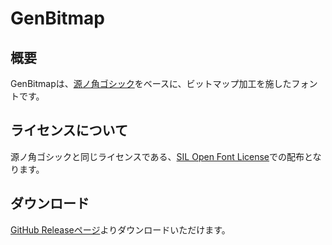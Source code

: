 # GenBitmap

## 概要
GenBitmapは、[源ノ角ゴシック](https://github.com/adobe-fonts/source-han-sans)をベースに、ビットマップ加工を施したフォントです。

## ライセンスについて
源ノ角ゴシックと同じライセンスである、[SIL Open Font License](https://openfontlicense.org)での配布となります。

## ダウンロード
[GitHub Releaseページ](https://github.com/akashiyaki01c/GenBitmap/releases)よりダウンロードいただけます。

<style>v
@font-face {
	font-family: "_GenBitmap";
	src: url(https://cdn.jsdelivr.net/gh/akashiyaki01c/GenBitmap/output/GenBitmap.woff2) format("woff2");
}
:root {
	font-family: "_GenBitmap";
}
</style>